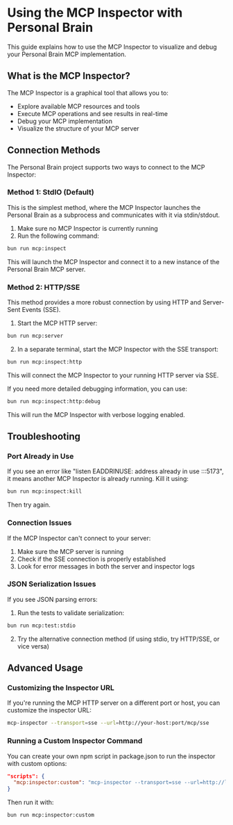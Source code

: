 # Using the MCP Inspector with Personal Brain

This guide explains how to use the MCP Inspector to visualize and debug your Personal Brain MCP implementation.

## What is the MCP Inspector?

The MCP Inspector is a graphical tool that allows you to:

- Explore available MCP resources and tools
- Execute MCP operations and see results in real-time
- Debug your MCP implementation
- Visualize the structure of your MCP server

## Connection Methods

The Personal Brain project supports two ways to connect to the MCP Inspector:

### Method 1: StdIO (Default)

This is the simplest method, where the MCP Inspector launches the Personal Brain as a subprocess and communicates with it via stdin/stdout.

1. Make sure no MCP Inspector is currently running
2. Run the following command:

```bash
bun run mcp:inspect
```

This will launch the MCP Inspector and connect it to a new instance of the Personal Brain MCP server.

### Method 2: HTTP/SSE

This method provides a more robust connection by using HTTP and Server-Sent Events (SSE).

1. Start the MCP HTTP server:

```bash
bun run mcp:server
```

2. In a separate terminal, start the MCP Inspector with the SSE transport:

```bash
bun run mcp:inspect:http
```

This will connect the MCP Inspector to your running HTTP server via SSE.

If you need more detailed debugging information, you can use:

```bash
bun run mcp:inspect:http:debug
```

This will run the MCP Inspector with verbose logging enabled.

## Troubleshooting

### Port Already in Use

If you see an error like "listen EADDRINUSE: address already in use :::5173", it means another MCP Inspector is already running. Kill it using:

```bash
bun run mcp:inspect:kill
```

Then try again.

### Connection Issues

If the MCP Inspector can't connect to your server:

1. Make sure the MCP server is running
2. Check if the SSE connection is properly established
3. Look for error messages in both the server and inspector logs

### JSON Serialization Issues

If you see JSON parsing errors:

1. Run the tests to validate serialization:

```bash
bun run mcp:test:stdio
```

2. Try the alternative connection method (if using stdio, try HTTP/SSE, or vice versa)

## Advanced Usage

### Customizing the Inspector URL

If you're running the MCP HTTP server on a different port or host, you can customize the inspector URL:

```bash
mcp-inspector --transport=sse --url=http://your-host:port/mcp/sse
```

### Running a Custom Inspector Command

You can create your own npm script in package.json to run the inspector with custom options:

```json
"scripts": {
  "mcp:inspector:custom": "mcp-inspector --transport=sse --url=http://localhost:9000/mcp/sse"
}
```

Then run it with:

```bash
bun run mcp:inspector:custom
```